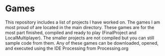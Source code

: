 # Games

This repository includes a list of projects I have worked on.  The games I am most proud of are located in the main directory. These games are for the most part finished, compiled and ready to play (FinalProject and LocalMultiplayer).  The smaller projects are not compiled but you can still sample code from them.  Any of these games can be downloaded, opened, and executed using the IDE Processing from Processing.org
